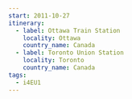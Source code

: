 ```yaml
---
start: 2011-10-27
itinerary:
  - label: Ottawa Train Station
    locality: Ottawa
    country_name: Canada
  - label: Toronto Union Station
    locality: Toronto
    country_name: Canada
tags:
  - i4EU1
---
```

